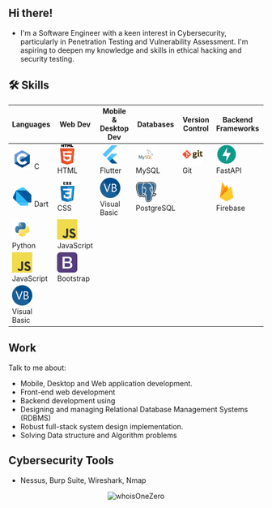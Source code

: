 ## Hi there!

- I'm a Software Engineer with a keen interest in Cybersecurity, particularly in Penetration Testing and Vulnerability Assessment. I'm aspiring to deepen my knowledge and skills in ethical hacking and security testing.

<!-- ## 🛠 Skills

**Languages**

- C, Dart, Python, JavaScript, Visual Basic -->

## 🛠 **Skills**

| **Languages**                                                                                                                                                                 | **Web Dev**                                                                                                                                                           | **Mobile & Desktop Dev**                                                                                                                                                      | **Databases**                                                                                                                                                         | **Version Control**                                                                                                                       | **Backend Frameworks**                                                                                                                                        | **Design & Tools**                                                                                                                                | **M.L & Data Science**                                                                                                                                                        | **Scripting**                                                                                                                                 |
| ----------------------------------------------------------------------------------------------------------------------------------------------------------------------------- | --------------------------------------------------------------------------------------------------------------------------------------------------------------------- | ----------------------------------------------------------------------------------------------------------------------------------------------------------------------------- | --------------------------------------------------------------------------------------------------------------------------------------------------------------------- | ----------------------------------------------------------------------------------------------------------------------------------------- | ------------------------------------------------------------------------------------------------------------------------------------------------------------- | ------------------------------------------------------------------------------------------------------------------------------------------------- | ----------------------------------------------------------------------------------------------------------------------------------------------------------------------------- | --------------------------------------------------------------------------------------------------------------------------------------------- |
| <code><img height="40" width="40" alt="c" src="https://raw.githubusercontent.com/github/explore/80ce885/topics/c/c.png"></code> C                                             | <code><img height="40" width="40" alt="html" src="https://raw.githubusercontent.com/github/explore/80ce885/topics/html/html.png"></code> HTML                         | <code><img height="40" width="40" alt="flutter" src="https://raw.githubusercontent.com/github/explore/80ce885/topics/flutter/flutter.png"></code> Flutter                     | <code><img height="40" width="40" alt="mysql" src="https://raw.githubusercontent.com/github/explore/80ce885/topics/mysql/mysql.png"></code> MySQL                     | <code><img height="40" width="40" alt="git" src="https://raw.githubusercontent.com/github/explore/80ce885/topics/git/git.png"></code> Git | <code><img height="40" width="40" alt="fastapi" src="https://raw.githubusercontent.com/github/explore/80ce885/topics/fastapi/fastapi.png"></code> FastAPI     | <code><img height="40" width="40" alt="figma" src="https://raw.githubusercontent.com/github/explore/80ce885/topics/figma/figma.png"></code> Figma | <code><img height="40" width="40" alt="tensorflow" src="https://raw.githubusercontent.com/github/explore/80ce885/topics/tensorflow/tensorflow.png"></code> TensorFlow         | <code><img height="40" width="40" alt="bash" src="https://raw.githubusercontent.com/github/explore/80ce885/topics/bash/bash.png"></code> Bash |
| <code><img height="40" width="40" alt="dart" src="https://raw.githubusercontent.com/github/explore/80ce885/topics/dart/dart.png"></code> Dart                                 | <code><img height="40" width="40" alt="css" src="https://raw.githubusercontent.com/github/explore/80ce885/topics/css/css.png"></code> CSS                             | <code><img height="40" width="40" alt="visual basic" src="https://raw.githubusercontent.com/github/explore/80ce885/topics/visual-basic/visual-basic.png"></code> Visual Basic | <code><img height="40" width="40" alt="postgresql" src="https://raw.githubusercontent.com/github/explore/80ce885/topics/postgresql/postgresql.png"></code> PostgreSQL |                                                                                                                                           | <code><img height="40" width="40" alt="firebase" src="https://raw.githubusercontent.com/github/explore/80ce885/topics/firebase/firebase.png"></code> Firebase |                                                                                                                                                   | <code><img height="40" width="40" alt="scikit-learn" src="https://raw.githubusercontent.com/github/explore/80ce885/topics/scikit-learn/scikit-learn.png"></code> Scikit-Learn |                                                                                                                                               |
| <code><img height="40" width="40" alt="python" src="https://raw.githubusercontent.com/github/explore/80ce885/topics/python/python.png"></code> Python                         | <code><img height="40" width="40" alt="javascript" src="https://raw.githubusercontent.com/github/explore/80ce885/topics/javascript/javascript.png"></code> JavaScript |                                                                                                                                                                               |                                                                                                                                                                       |                                                                                                                                           |                                                                                                                                                               |                                                                                                                                                   | <code><img height="40" width="40" alt="numpy" src="https://raw.githubusercontent.com/github/explore/80ce885/topics/numpy/numpy.png"></code> NumPy                             |                                                                                                                                               |
| <code><img height="40" width="40" alt="javascript" src="https://raw.githubusercontent.com/github/explore/80ce885/topics/javascript/javascript.png"></code> JavaScript         | <code><img height="40" width="40" alt="bootstrap" src="https://raw.githubusercontent.com/github/explore/80ce885/topics/bootstrap/bootstrap.png"></code> Bootstrap     |                                                                                                                                                                               |                                                                                                                                                                       |                                                                                                                                           |                                                                                                                                                               |                                                                                                                                                   | <code><img height="40" width="40" alt="matlab" src="https://raw.githubusercontent.com/github/explore/80ce885/topics/matlab/matlab.png"></code> MATLAB                         |                                                                                                                                               |
| <code><img height="40" width="40" alt="visual basic" src="https://raw.githubusercontent.com/github/explore/80ce885/topics/visual-basic/visual-basic.png"></code> Visual Basic |                                                                                                                                                                       |                                                                                                                                                                               |                                                                                                                                                                       |                                                                                                                                           |                                                                                                                                                               |                                                                                                                                                   |                                                                                                                                                                               |                                                                                                                                               |

## Work

Talk to me about:

- Mobile, Desktop and Web application development.
- Front-end web development
- Backend development using
- Designing and managing Relational Database Management Systems (RDBMS)
- Robust full-stack system design implementation.
- Solving Data structure and Algorithm problems

## Cybersecurity Tools

- Nessus, Burp Suite, Wireshark, Nmap

<!-- ## 🏆 Certifications

## 👩‍💻 Professional Experience -->

<p align="center"><img src="https://github-readme-stats.vercel.app/api/top-langs/?username=whoisOneZero&theme=vue-dark&show_icons=true&hide_border=true&layout=compact" alt="whoisOneZero" /></p>

<!-- <iframe width="600" height="600" src="https://ionicabizau.github.io/github-profile-languages/api.html?whoisonezero" frameborder="0"></iframe> -->
